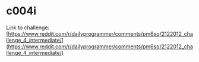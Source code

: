 # c004i

Link to challenge: [https://www.reddit.com/r/dailyprogrammer/comments/pm6sq/2122012_challenge_4_intermediate/](https://www.reddit.com/r/dailyprogrammer/comments/pm6sq/2122012_challenge_4_intermediate/)